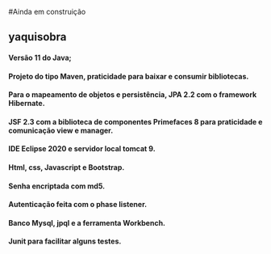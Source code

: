 #Ainda em construição
## yaquisobra

#### Versão 11 do Java;
#### Projeto do tipo Maven, praticidade para baixar e consumir bibliotecas.
#### Para o mapeamento de objetos e persistência, JPA 2.2 com o framework Hibernate.
#### JSF 2.3 com a biblioteca de componentes Primefaces 8 para praticidade e comunicação view e manager.
#### IDE Eclipse 2020 e servidor local tomcat 9.
#### Html, css, Javascript e Bootstrap.
#### Senha encriptada com md5.
#### Autenticação feita com o phase listener.
#### Banco Mysql, jpql e a ferramenta Workbench.
#### Junit para facilitar alguns testes.

